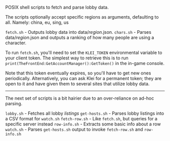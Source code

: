 POSIX shell scripts to fetch and parse lobby data.

The scripts optionally accept specific regions as arguments, defaulting to all. Namely: china, eu, sing, us


`fetch.sh` - Outputs lobby data into data/*region*.json.
`chars.sh` - Parses data/*region*.json and outputs a ranking of how many people are using a character.


To run `fetch.sh`, you'll need to set the `KLEI_TOKEN` environmental variable to your client token. The simplest way to retrieve this is to run `print(TheFrontEnd:GetAccountManager():GetToken()` in the in-game console.

Note that this token eventually expires, so you'll have to get new ones periodically. Alternatively, you can ask Klei for a permanent token; they are open to it and have given them to several sites that utilize lobby data.

---

The next set of scripts is a bit hairier due to an over-reliance on ad-hoc parsing.

`lobby.sh` - Fetches all lobby *listings*
`get-hosts.sh` - Parses lobby listings into a CSV format for `watch.sh`
`fetch-row.sh` - Like `fetch.sh`, but queries for a specific server instead
`row-info.sh` - Extracts some basic info about a row
`watch.sh` - Parses `get-hosts.sh` output to invoke `fetch-row.sh` and `row-info.sh`
